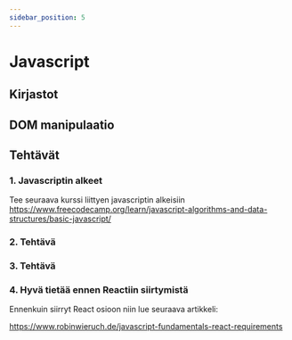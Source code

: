 ```yaml
---
sidebar_position: 5
---
```


# Javascript


## Kirjastot

## DOM manipulaatio

## Tehtävät

### 1. Javascriptin alkeet
Tee seuraava kurssi liittyen javascriptin alkeisiin  
https://www.freecodecamp.org/learn/javascript-algorithms-and-data-structures/basic-javascript/

### 2. Tehtävä
### 3. Tehtävä
### 4. Hyvä tietää ennen Reactiin siirtymistä

Ennenkuin siirryt React osioon niin lue seuraava artikkeli:

https://www.robinwieruch.de/javascript-fundamentals-react-requirements
